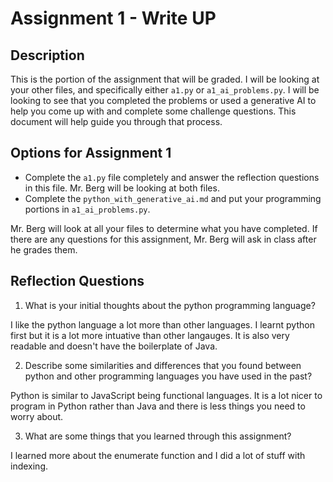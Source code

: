 # Assignment 1 - Write UP

## Description
This is the portion of the assignment that will be graded.  I will be looking at your other files, and specifically either `a1.py` or `a1_ai_problems.py`.  I will be looking to see that you completed the problems or used a generative AI to help you come up with and complete some challenge questions.  This document will help guide you through that process.

## Options for Assignment 1
- Complete the `a1.py` file completely and answer the reflection questions in this file.  Mr. Berg will be looking at both files.
- Complete the `python_with_generative_ai.md` and put your programming portions in `a1_ai_problems.py`.

Mr. Berg will look at all your files to determine what you have completed.  If there are any questions for this assignment, Mr. Berg will ask in class after he grades them.


## Reflection Questions

1. What is your initial thoughts about the python programming language?

I like the python language a lot more than other languages. I learnt python first but it is a lot more intuative than other langauges. It is also very readable and doesn't have the boilerplate of Java.

2. Describe some similarities and differences that you found between python and other programming languages you have used in the past?

Python is similar to JavaScript being functional languages. It is a lot nicer to program in Python rather than Java and there is less things you need to worry about.

3. What are some things that you learned through this assignment?

I learned more about the enumerate function and I did a lot of stuff with indexing.